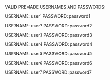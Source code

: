 VALID PREMADE USERNAMES AND PASSWORDS:

USERNAME: user1 
PASSWORD: password1

USERNAME: user2 
PASSWORD: password2

USERNAME: user3
PASSWORD: password3

USERNAME: user4
PASSWORD: password4

USERNAME: user5
PASSWORD: password5

USERNAME: user6
PASSWORD: password6

USERNAME: user7
PASSWORD: password7